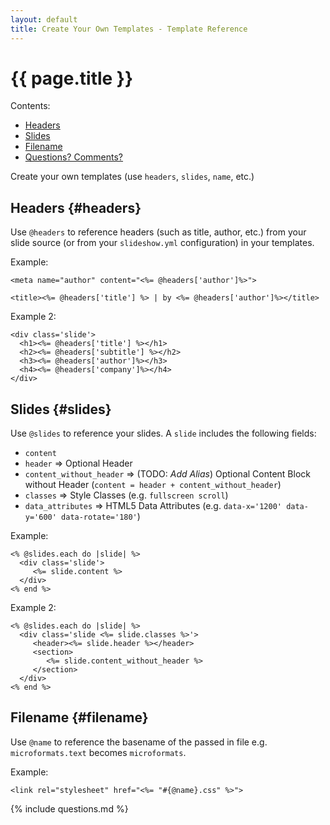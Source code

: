 ```yaml
---
layout: default
title: Create Your Own Templates - Template Reference
---
```


# {{ page.title }}

<div class="toc" markdown="1">
Contents:

* [Headers](#headers)
* [Slides](#slides)
* [Filename](#filename)
* [Questions? Comments?](#questions)
</div>


Create your own templates (use `headers`, `slides`, `name`, etc.)


## Headers  {#headers}

Use `@headers` to reference headers (such as title, author, etc.) from your slide source
(or from your `slideshow.yml` configuration) in your templates.

Example:

~~~
<meta name="author" content="<%= @headers['author']%>">

<title><%= @headers['title'] %> | by <%= @headers['author']%></title>
~~~

Example 2:

~~~
<div class='slide'>
  <h1><%= @headers['title'] %></h1>
  <h2><%= @headers['subtitle'] %></h2>
  <h3><%= @headers['author']%></h3>
  <h4><%= @headers['company']%></h4>
</div>
~~~


## Slides   {#slides}

Use `@slides` to reference your slides. A `slide` includes the following fields:

* `content` 
* `header`   => Optional Header                    
* `content_without_header`   => (TODO: _Add Alias_) Optional Content Block without Header (`content = header + content_without_header`)  
* `classes`   =>  Style Classes (e.g. `fullscreen scroll`)  
* `data_attributes`  => HTML5 Data Attributes (e.g. `data-x='1200' data-y='600' data-rotate='180'`)

Example:

~~~
<% @slides.each do |slide| %>
  <div class='slide'>
     <%= slide.content %>
  </div>
<% end %>
~~~

Example 2:

~~~
<% @slides.each do |slide| %>
  <div class='slide <%= slide.classes %>'>
     <header><%= slide.header %></header>
     <section>
        <%= slide.content_without_header %>
     </section>
  </div>
<% end %>
~~~


## Filename    {#filename}

Use `@name` to reference the basename of the passed in file e.g. `microformats.text` becomes `microformats`.

Example:

~~~
<link rel="stylesheet" href="<%= "#{@name}.css" %>">
~~~


{% include questions.md %}

